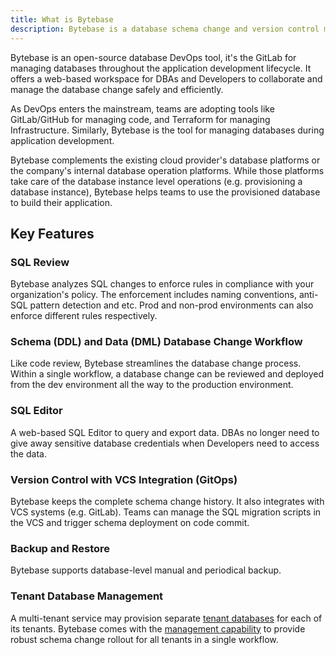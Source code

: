 ```yaml
---
title: What is Bytebase
description: Bytebase is a database schema change and version control management tool for teams. It consists of a web console and a backend. The backend has a migration core to manage database schema changes. It also integrates with VCS to enable version controlled schema management.
---
```


Bytebase is an open-source database DevOps tool, it's the GitLab for managing databases throughout the application development lifecycle. It offers a web-based workspace for DBAs and Developers to collaborate and manage the database change safely and efficiently.

As DevOps enters the mainstream, teams are adopting tools like GitLab/GitHub for managing code, and Terraform for managing Infrastructure. Similarly, Bytebase is the tool for managing databases during application development.

Bytebase complements the existing cloud provider's database platforms or the company's internal database operation platforms. While those platforms take care of the database instance level operations (e.g. provisioning a database instance), Bytebase helps teams to use the provisioned database to build their application.

## Key Features

### SQL Review

Bytebase analyzes SQL changes to enforce rules in compliance with your organization's policy. The enforcement includes naming conventions, anti-SQL pattern detection and etc. Prod and non-prod environments can also enforce different rules respectively.

### Schema (DDL) and Data (DML) Database Change Workflow

Like code review, Bytebase streamlines the database change process. Within a single workflow, a database change can be reviewed and deployed from the dev environment all the way to the production environment.

### SQL Editor

A web-based SQL Editor to query and export data. DBAs no longer need to give away sensitive database credentials when Developers need to access the data.

### Version Control with VCS Integration (GitOps)

Bytebase keeps the complete schema change history. It also integrates with VCS systems (e.g. GitLab). Teams can manage the SQL migration scripts in the VCS and trigger schema deployment on code commit.

### Backup and Restore

Bytebase supports database-level manual and periodical backup.

### Tenant Database Management

A multi-tenant service may provision separate [tenant databases](/docs/concepts/tenant-database) for each of its tenants. Bytebase comes with the [management capability](/docs/batch-change/overview) to provide robust schema change rollout for all tenants in a single workflow.
